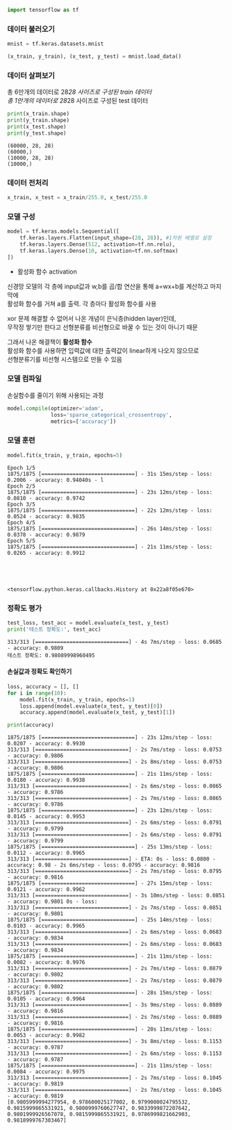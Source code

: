 ```python
import tensorflow as tf
```

### 데이터 불러오기


```python
mnist = tf.keras.datasets.mnist

(x_train, y_train), (x_test, y_test) = mnist.load_data()
```

### 데이터 살펴보기

총 6만개의 데이터로 28*28 사이즈로 구성된 train 데이터  
총 1만개의 데이터로 28*28 사이즈로 구성된 test 데이터


```python
print(x_train.shape)
print(y_train.shape)
print(x_test.shape)
print(y_test.shape)
```

    (60000, 28, 28)
    (60000,)
    (10000, 28, 28)
    (10000,)
    

### 데이터 전처리 


```python
x_train, x_test = x_train/255.0, x_test/255.0
```

### 모델 구성


```python
model = tf.keras.models.Sequential([
    tf.keras.layers.Flatten(input_shape=(28, 28)), #1차원 배열로 설정
    tf.keras.layers.Dense(512, activation=tf.nn.relu),
    tf.keras.layers.Dense(10, activation=tf.nn.softmax)
])
```

* 활성화 함수 activation  
  
신경망 모델의 각 층에 input값과 w,b를 곱/합 연산을 통해 a=wx+b를 계산하고 마지막에  
활성화 함수를 거쳐 a를 출력. 각 층마다 활성화 함수를 사용  
  
xor 문제 해결할 수 없어서 나온 개념이 은닉층(hidden layer)인데,  
무작정 쌓기만 한다고 선형분류를 비선형으로 바꿀 수 있는 것이 아니기 때문  
  
그래서 나온 해결책이 **활성화 함수**  
활성화 함수를 사용하면 입력값에 대한 출력값이 linear하게 나오지 않으므로  
선형분류기를 비선형 시스템으로 만들 수 있음

### 모델 컴파일
손실함수를 줄이기 위해 사용되는 과정


```python
model.compile(optimizer='adam',
              loss='sparse_categorical_crossentropy',
              metrics=['accuracy'])
```

### 모델 훈련


```python
model.fit(x_train, y_train, epochs=5)
```

    Epoch 1/5
    1875/1875 [==============================] - 31s 15ms/step - loss: 0.2006 - accuracy: 0.94040s - l
    Epoch 2/5
    1875/1875 [==============================] - 23s 12ms/step - loss: 0.0810 - accuracy: 0.9742
    Epoch 3/5
    1875/1875 [==============================] - 22s 12ms/step - loss: 0.0524 - accuracy: 0.9835
    Epoch 4/5
    1875/1875 [==============================] - 26s 14ms/step - loss: 0.0378 - accuracy: 0.9879
    Epoch 5/5
    1875/1875 [==============================] - 21s 11ms/step - loss: 0.0265 - accuracy: 0.9912
    




    <tensorflow.python.keras.callbacks.History at 0x22a8f05e670>



### 정확도 평가 


```python
test_loss, test_acc = model.evaluate(x_test, y_test)
print('테스트 정확도:', test_acc)
```

    313/313 [==============================] - 4s 7ms/step - loss: 0.0685 - accuracy: 0.9809
    테스트 정확도: 0.98089998960495
    

#### 손실값과 정확도 확인하기 


```python
loss, accuracy = [], []
for i in range(10):
    model.fit(x_train, y_train, epochs=1)
    loss.append(model.evaluate(x_test, y_test)[0])
    accuracy.append(model.evaluate(x_test, y_test)[1])

print(accuracy)
```

    1875/1875 [==============================] - 23s 12ms/step - loss: 0.0207 - accuracy: 0.9930
    313/313 [==============================] - 2s 7ms/step - loss: 0.0753 - accuracy: 0.9806
    313/313 [==============================] - 2s 8ms/step - loss: 0.0753 - accuracy: 0.9806
    1875/1875 [==============================] - 21s 11ms/step - loss: 0.0180 - accuracy: 0.9938
    313/313 [==============================] - 2s 6ms/step - loss: 0.0865 - accuracy: 0.9786
    313/313 [==============================] - 2s 7ms/step - loss: 0.0865 - accuracy: 0.9786
    1875/1875 [==============================] - 23s 12ms/step - loss: 0.0145 - accuracy: 0.9953
    313/313 [==============================] - 2s 6ms/step - loss: 0.0791 - accuracy: 0.9799
    313/313 [==============================] - 2s 6ms/step - loss: 0.0791 - accuracy: 0.9799
    1875/1875 [==============================] - 25s 13ms/step - loss: 0.0112 - accuracy: 0.9965
    313/313 [==============================] - ETA: 0s - loss: 0.0800 - accuracy: 0.98 - 2s 6ms/step - loss: 0.0795 - accuracy: 0.9816
    313/313 [==============================] - 2s 7ms/step - loss: 0.0795 - accuracy: 0.9816
    1875/1875 [==============================] - 27s 15ms/step - loss: 0.0121 - accuracy: 0.9962
    313/313 [==============================] - 3s 10ms/step - loss: 0.0851 - accuracy: 0.9801 0s - loss:
    313/313 [==============================] - 2s 7ms/step - loss: 0.0851 - accuracy: 0.9801
    1875/1875 [==============================] - 25s 14ms/step - loss: 0.0103 - accuracy: 0.9965
    313/313 [==============================] - 2s 6ms/step - loss: 0.0683 - accuracy: 0.9834
    313/313 [==============================] - 2s 6ms/step - loss: 0.0683 - accuracy: 0.9834
    1875/1875 [==============================] - 21s 11ms/step - loss: 0.0082 - accuracy: 0.9976
    313/313 [==============================] - 2s 7ms/step - loss: 0.0879 - accuracy: 0.9802
    313/313 [==============================] - 2s 7ms/step - loss: 0.0879 - accuracy: 0.9802
    1875/1875 [==============================] - 28s 15ms/step - loss: 0.0105 - accuracy: 0.9964
    313/313 [==============================] - 3s 9ms/step - loss: 0.0889 - accuracy: 0.9816
    313/313 [==============================] - 2s 7ms/step - loss: 0.0889 - accuracy: 0.9816
    1875/1875 [==============================] - 20s 11ms/step - loss: 0.0053 - accuracy: 0.9982
    313/313 [==============================] - 3s 8ms/step - loss: 0.1153 - accuracy: 0.9787
    313/313 [==============================] - 2s 6ms/step - loss: 0.1153 - accuracy: 0.9787
    1875/1875 [==============================] - 21s 11ms/step - loss: 0.0084 - accuracy: 0.9975
    313/313 [==============================] - 2s 7ms/step - loss: 0.1045 - accuracy: 0.9819
    313/313 [==============================] - 2s 7ms/step - loss: 0.1045 - accuracy: 0.9819
    [0.9805999994277954, 0.978600025177002, 0.9799000024795532, 0.9815999865531921, 0.9800999760627747, 0.9833999872207642, 0.9801999926567078, 0.9815999865531921, 0.9786999821662903, 0.9818999767303467]
    

